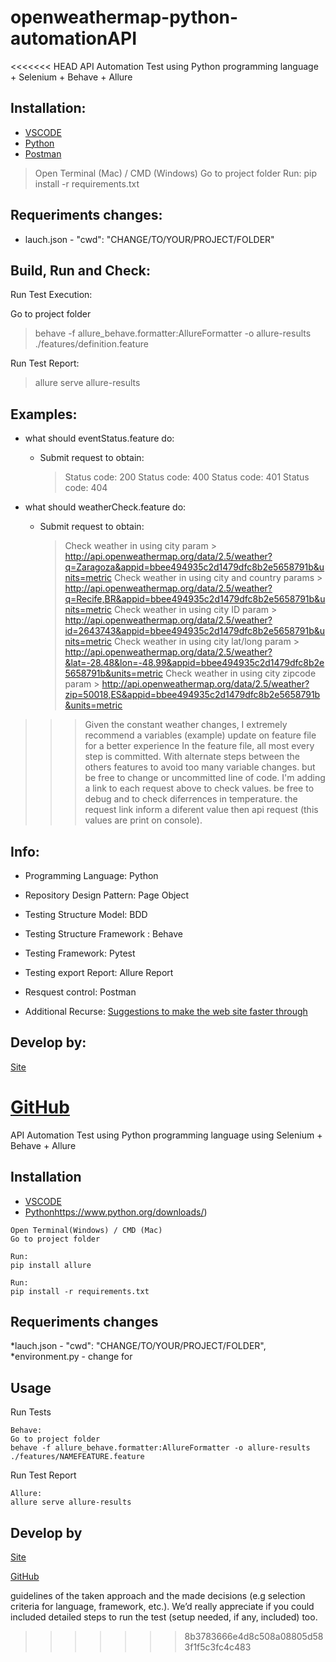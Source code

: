 # openweathermap-python-automationAPI
<<<<<<< HEAD
API Automation Test using Python programming language +  Selenium + Behave + Allure
## Installation:
* [VSCODE](https://code.visualstudio.com/)
* [Python](https://www.python.org/downloads/)
* [Postman](https://www.getpostman.com/downloads/)

>Open Terminal (Mac) / CMD (Windows)
>Go to project folder
Run:
>pip install -r requirements.txt

## Requeriments changes:
* lauch.json - "cwd": "CHANGE/TO/YOUR/PROJECT/FOLDER"

## Build, Run and Check:
Run Test Execution:

Go to project folder
>behave -f allure_behave.formatter:AllureFormatter -o allure-results ./features/definition.feature

Run Test Report:
>allure serve allure-results

## Examples:
* what should eventStatus.feature do:
    * Submit request to obtain: 
        > Status code: 200
        > Status code: 400
        > Status code: 401
        > Status code: 404

* what should weatherCheck.feature do:
    * Submit request to obtain: 
        > Check weather in using city param
            > http://api.openweathermap.org/data/2.5/weather?q=Zaragoza&appid=bbee494935c2d1479dfc8b2e5658791b&units=metric
        > Check weather in using city and country params
            > http://api.openweathermap.org/data/2.5/weather?q=Recife,BR&appid=bbee494935c2d1479dfc8b2e5658791b&units=metric
        > Check weather in using city ID param
            > http://api.openweathermap.org/data/2.5/weather?id=2643743&appid=bbee494935c2d1479dfc8b2e5658791b&units=metric
        > Check weather in using city lat/long param
            > http://api.openweathermap.org/data/2.5/weather?&lat=-28.48&lon=-48.99&appid=bbee494935c2d1479dfc8b2e5658791b&units=metric
        > Check weather in using city zipcode param
            > http://api.openweathermap.org/data/2.5/weather?zip=50018,ES&appid=bbee494935c2d1479dfc8b2e5658791b&units=metric

> > > Given the constant weather changes, I extremely recommend a variables (example) update on feature file for a better experience
> > > In the feature file, all most every step is committed. With alternate steps between the others features to avoid too many variable changes. but be free to change or uncommitted line of code.
> > > I'm adding a link to each request above to check values. be free to debug and to check diferrences in temperature. the request link inform a diferent value then api request (this values are print on console).

## Info:
* Programming Language: Python
* Repository Design Pattern: Page Object
* Testing Structure Model: BDD
* Testing Structure Framework : Behave 
* Testing Framework: Pytest
* Testing export Report: Allure Report
* Resquest control: Postman

* Additional Recurse: [Suggestions to make the web site faster through](https://developers.google.com/speed/pagespeed/insights/?hl=pt-BR&url=http%3A%2F%2Fapi.openweathermap.org%2Fdata%2F2.5%2Fweather%3Fzip%3D50018%2Ces%26appid%3Dbbee494935c2d1479dfc8b2e5658791b%26units%3Dmetric)


## Develop by:
[Site](http://www.renato.pw/)

[GitHub](https://github.com/renatojoa/)
=======
API Automation Test using Python programming language using Selenium + Behave + Allure
## Installation
* [VSCODE](https://code.visualstudio.com/)
* [Python](https://pypi.org/project/Appium-Python-Client/)https://www.python.org/downloads/)

```
Open Terminal(Windows) / CMD (Mac)
Go to project folder
```
```
Run:
pip install allure
```
```
Run:
pip install -r requirements.txt
```
## Requeriments changes
*lauch.json - "cwd": "CHANGE/TO/YOUR/PROJECT/FOLDER",
*environment.py - change for 
## Usage

Run Tests
```
Behave:
Go to project folder
behave -f allure_behave.formatter:AllureFormatter -o allure-results ./features/NAMEFEATURE.feature
```

Run Test Report
```
Allure:
allure serve allure-results
```
## Develop by
[Site](http://www.renato.pw/)

[GitHub](https://github.com/renatojoa/)






guidelines of the taken approach and the made decisions (e.g selection criteria for language, framework, etc.).
We’d really appreciate if you could included detailed steps to run the test (setup needed, if any, included) too.
>>>>>>> 8b3783666e4d8c508a08805d583f1f5c3fc4c483
